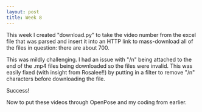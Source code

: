 ```yaml
---
layout: post
title: Week 8
---
```


This week I created "download.py" to take the video number from the excel file that was parsed and insert it into an HTTP link to mass-download all of the files in question: there are about 700.

This was mildly challenging. I had an issue with "/n" being attached to the end of the .mp4 files being downloaded so the files were invalid. This was easily fixed (with insight from Rosalee!!) by putting in a filter to remove "/n" characters before downloading the file. 

Success!

Now to put these videos through OpenPose and my coding from earlier.
